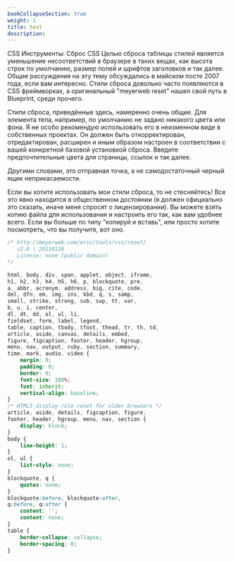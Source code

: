 ```yaml
---
bookCollapseSection: true
weight: 1
title: test
description: 
---
```


CSS Инструменты: Сброс CSS
Целью сброса таблицы стилей является уменьшение несоответствий в браузере в таких вещах, как высота строк по умолчанию, размер полей и шрифтов заголовков и так далее. Общие рассуждения на эту тему обсуждались в майском посте 2007 года, если вам интересно. Стили сброса довольно часто появляются в CSS фреймворках, а оригинальный "meyerweb reset" нашел свой путь в Blueprint, среди прочего.

Стили сброса, приведённые здесь, намеренно очень общие. Для элемента тела, например, по умолчанию не задано никакого цвета или фона. Я не особо рекомендую использовать его в неизменном виде в собственных проектах. Он должен быть откорректирован, отредактирован, расширен и иным образом настроен в соответствии с вашей конкретной базовой установкой сброса. Введите предпочтительные цвета для страницы, ссылок и так далее.

Другими словами, это отправная точка, а не самодостаточный черный ящик неприкасаемости.

Если вы хотите использовать мои стили сброса, то не стесняйтесь! Все это явно находится в общественном достоянии (я должен официально это сказать, иначе меня спросят о лицензировании). Вы можете взять копию файла для использования и настроить его так, как вам удобнее всего. Если вы больше по типу "копируй и вставь", или просто хотите посмотреть, что вы получите, вот оно.

```CSS
/* http://meyerweb.com/eric/tools/css/reset/ 
   v2.0 | 20110126
   License: none (public domain)
*/

html, body, div, span, applet, object, iframe,
h1, h2, h3, h4, h5, h6, p, blockquote, pre,
a, abbr, acronym, address, big, cite, code,
del, dfn, em, img, ins, kbd, q, s, samp,
small, strike, strong, sub, sup, tt, var,
b, u, i, center,
dl, dt, dd, ol, ul, li,
fieldset, form, label, legend,
table, caption, tbody, tfoot, thead, tr, th, td,
article, aside, canvas, details, embed, 
figure, figcaption, footer, header, hgroup, 
menu, nav, output, ruby, section, summary,
time, mark, audio, video {
	margin: 0;
	padding: 0;
	border: 0;
	font-size: 100%;
	font: inherit;
	vertical-align: baseline;
}
/* HTML5 display-role reset for older browsers */
article, aside, details, figcaption, figure, 
footer, header, hgroup, menu, nav, section {
	display: block;
}
body {
	line-height: 1;
}
ol, ul {
	list-style: none;
}
blockquote, q {
	quotes: none;
}
blockquote:before, blockquote:after,
q:before, q:after {
	content: '';
	content: none;
}
table {
	border-collapse: collapse;
	border-spacing: 0;
}
```
